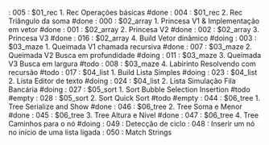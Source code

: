 [](../base/005/Readme.md) : 005 : $01_rec 1. Rec Operações básicas #done
[](../base/004/Readme.md) : 004 : $01_rec 2. Rec Triângulo da soma #done
[](../base/000/Readme.md) : 000 : $02_array 1. Princesa V1 & Implementação em vetor #done
[](../base/001/Readme.md) : 001 : $02_array 2. Princesa V2 #done
[](../base/002/Readme.md) : 002 : $02_array 3. Princesa V3 #done
[](../base/016/Readme.md) : 016 : $02_array 4. Build Vetor dinâmico #doing
[](../base/003/Readme.md) : 003 : $03_maze 1. Queimada V1 chamada recursiva #done
[](../base/007/Readme.md) : 007 : $03_maze 2. Queimada V2 Busca em profundidade #doing
[](../base/011/Readme.md) : 011 : $03_maze 3. Queimada V3 Busca em largura #todo
[](../base/008/Readme.md) : 008 : $03_maze 4. Labirinto Resolvendo com recursão #todo
[](../base/017/Readme.md) : 017 : $04_list 1. Build Lista Simples #doing
[](../base/023/Readme.md) : 023 : $04_list 2. Lista Editor de texto #doing
[](../base/024/Readme.md) : 024 : $04_list 2. Lista Simulação Fila Bancária #doing
[](../base/027/Readme.md) : 027 : $05_sort 1. Sort Bubble Selection Insertion #todo #empty
[](../base/028/Readme.md) : 028 : $05_sort 2. Sort Quick Sort #todo #empty
[](../base/044/Readme.md) : 044 : $06_tree 1. Tree Serialize and Show #done
[](../base/046/Readme.md) : 046 : $06_tree 2. Tree Soma e Menor #done
[](../base/045/Readme.md) : 045 : $06_tree 3. Tree Altura e Nível #done
[](../base/047/Readme.md) : 047 : $06_tree 4. Tree Caminhos para o nó #doing
[](../base/049/Readme.md) : 049 : Detecção de ciclo
[](../base/048/Readme.md) : 048 : Inserir um nó no início de uma lista ligada
[](../base/050/Readme.md) : 050 : Match Strings
